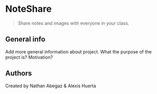 # NoteShare
> Share notes and images with everyone in your class.

## General info
Add more general information about project. What the purpose of the project is? Motivation?

## Authors
Created by Nathan Abegaz & Alexis Huerta
